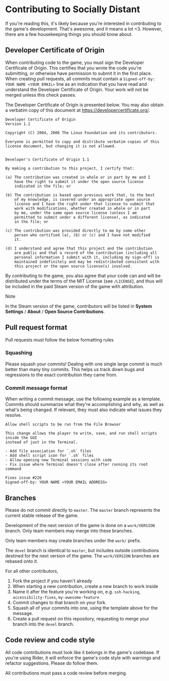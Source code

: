 # Contributing to Socially Distant
If you're reading this, it's likely because you're interested in contributing to the game's development. That's awesome, and it means a lot <3. However, there are a few housekeeping things you should know about.

## Developer Certificate of Origin
When contributing code to the game, you must sign the Developer Certificate of Origin. This certifies that you wrote the code you're submitting, or otherwise have permission to submit it in the first place. When
creating pull requests, all commits must contain a `Signed-off-by: YOUR NAME <YOUR EMAIL>` line as an indication that you have read and understand the Developer Certificate of Origin. Your work will not be merged
unless this check passes.

The Developer Certificate of Origin is presented below. You may also obtain a verbatim copy of this document at https://developercertificate.org/.

```
Developer Certificate of Origin
Version 1.1

Copyright (C) 2004, 2006 The Linux Foundation and its contributors.

Everyone is permitted to copy and distribute verbatim copies of this
license document, but changing it is not allowed.


Developer's Certificate of Origin 1.1

By making a contribution to this project, I certify that:

(a) The contribution was created in whole or in part by me and I
    have the right to submit it under the open source license
    indicated in the file; or

(b) The contribution is based upon previous work that, to the best
    of my knowledge, is covered under an appropriate open source
    license and I have the right under that license to submit that
    work with modifications, whether created in whole or in part
    by me, under the same open source license (unless I am
    permitted to submit under a different license), as indicated
    in the file; or

(c) The contribution was provided directly to me by some other
    person who certified (a), (b) or (c) and I have not modified
    it.

(d) I understand and agree that this project and the contribution
    are public and that a record of the contribution (including all
    personal information I submit with it, including my sign-off) is
    maintained indefinitely and may be redistributed consistent with
    this project or the open source license(s) involved.
```

By contributing to the game, you also agree that your code can and will be distributed under the terms of the MIT License (see `/LICENSE`), and thus will be included in the paid Steam version of the game with
attribution.

> [!NOTE]
>In the Steam version of the game, contributors will be listed in **System Settings** / **About** / **Open Source Contributions**.

## Pull request format
Pull requests must follow the below formatting rules

### Squashing
Please squash your commits! Dealing with one single large commit is much better than many tiny commits. This helps us track down bugs and regressions to the exact contribution they came from.

### Commit message format
When writing a commit message, use the following example as a template. Commits should summarize what they're accomplishing and why, as well as what's being changed. If relevant, they must
also indicate what issues they resolve.

```
Allow shell scripts to be run from the File Browser

This change allows the player to write, save, and run shell scripts inside the GUI
instead of just in the Terminal.

- Add file association for `.sh` files
- Add shell script icon for `.sh` files
- Allow opening new Terminal sessions with code
- Fix issue where Terminal doesn't close after running its root command

Fixes issue #226
Signed-off-by: YOUR NAME <YOUR EMAIL ADDRESS>
```

## Branches
Please do not commit directly to `master`. The `master` branch represents the current stable release of the game.

Development of the next version of the game is done on a `work/VERSION` branch. Only team members may merge into these branches.

Only team members may create branches under the `work/` prefix.

The `devel` branch is identical to `master`, but includes outside contributions destined for the next version of the game. The
`work/VERSION` branches are rebased onto it.

For all other contributors,

1. Fork the project if you haven't already
2. When starting a new contribution, create a new branch to work inside
3. Name it after the feature you're working on, e.g. `ssh-hacking`, `accessibility-fixes`, `my-awesome-feature`
4. Commit changes to that branch on your fork.
5. Squash all of your commits into one, using the template above for the message.
6. Create a pull request on this repository, requesting to merge your branch into the `devel` branch.

## Code review and code style
All code contributions must look like it belongs in the game's codebase. If you're using Rider, it will enforce
the game's code style with warnings and refactor suggestions. Please do follow them.

All contributions must pass a code review before merging. 



